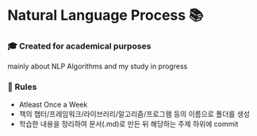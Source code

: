 # Natural Language Process  :books:

### :mortar_board: Created for academical purposes
mainly about NLP Algorithms and my study in progress

### :no_entry_sign: Rules

* Atleast Once a Week
* 책의 챕터/프레임워크/라이브러리/알고리즘/프로그램 등의 이름으로 폴더를 생성
* 학습한 내용을 정리하여 문서(.md)로 만든 뒤 해당하는 주제 하위에 commit
